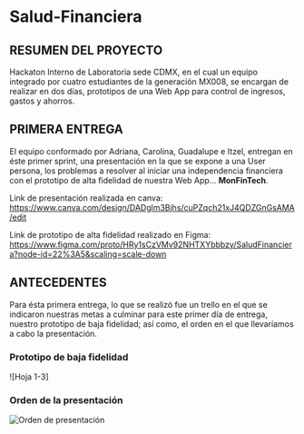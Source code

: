 # Salud-Financiera

## RESUMEN DEL PROYECTO
Hackaton Interno de Laboratoria sede CDMX,  en el cual un equipo integrado por cuatro estudiantes de la  generación MX008, se encargan de realizar en dos días, prototipos de una Web App para control de ingresos, gastos y ahorros.

## PRIMERA ENTREGA
El equipo conformado por Adriana, Carolina, Guadalupe e Itzel, entregan en éste primer sprint, una presentación en la que se expone a una User persona, los problemas a resolver al iniciar una independencia financiera con el prototipo de alta fidelidad de nuestra Web App... **MonFinTech**.


Link de presentación realizada en canva:
https://www.canva.com/design/DADglm3Bjhs/cuPZqch21xJ4QDZGnGsAMA/edit


Link de prototipo de alta fidelidad realizado en Figma:
https://www.figma.com/proto/HRy1sCzVMv92NHTXYbbbzy/SaludFinanciera?node-id=22%3A5&scaling=scale-down


## ANTECEDENTES 
Para ésta primera entrega, lo que se realizó fue un trello en el que se indicaron nuestras metas a culminar para este primer día de entrega, nuestro prototipo de baja fidelidad; así como, el orden en el que llevaríamos a cabo la presentación. 

### Prototipo de baja fidelidad
![Hoja 1-3] 

### Orden de la presentación
![Orden de presentación](/Documentos/PROYECTOS_LABORATORIA/Salud_Financiera/Icons/IMG_20190723_190949)



